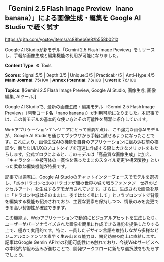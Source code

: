 ## 「Gemini 2.5 Flash Image Preview（nano banana）」による画像生成・編集を Google AI Studio で軽く試す

https://qiita.com/youtoy/items/ac88beb6e82b558b0213

Google AI Studioが新モデル「Gemini 2.5 Flash Image Preview」をリリースし、手軽な画像生成と編集機能の利用が可能になりました。

**Content Type**: ⚙️ Tools

**Scores**: Signal:5/5 | Depth:3/5 | Unique:3/5 | Practical:4/5 | Anti-Hype:4/5
**Main Journal**: 75/100 | **Annex Potential**: 73/100 | **Overall**: 76/100

**Topics**: [[Gemini 2.5 Flash Image Preview, Google AI Studio, 画像生成, 画像編集, AIツール]]

Google AI Studioで、最新の画像生成・編集モデル「Gemini 2.5 Flash Image Preview」（開発コード名「nano banana」）が利用可能になりました。本記事では、この新モデルの基本的な使い方とその可能性を簡潔に紹介しています。

Webアプリケーションエンジニアにとって重要な点は、この強力な画像AIモデルが、Google AI Studioを通じてブラウザから手軽に試せるようになったことです。これにより、画像生成AIの機能を自身のアプリケーションに組み込む前の検証や、新たなUI/UXのプロトタイプを迅速に作成する際に大きなメリットをもたらします。公式ブログによると、このモデルは「高品質な画像生成」に加え、「キャラクターや被写体の一貫性を保ったままのスタイル変更や構図変換」といった柔軟な編集機能が特長です。

記事では実際に、Google AI Studioのチャットインターフェースでモデルを選択し、「炎のドラゴンと氷のドラゴンが闇の世界の城で戦うファンタジー世界のピクセルアート」を生成するデモが示されています。さらに、生成された画像を基に「ドラゴンや城はそのままに、夜ではなく昼にして」というプロンプトで背景を編集する機能も紹介されており、主要な要素を保持しつつ、情景のみを変更できる高い制御性が確認できます。

この機能は、Webアプリケーションで動的にビジュアルアセットを生成したり、ユーザーがパーソナライズされた画像を簡単に作成できる機能を提供したりする上で、極めて実用的です。特に、一貫したデザイン言語を維持しながら多様なビジュアルコンテンツを素早く生み出せる能力は、開発効率の向上に直結します。記事はGoogle Gemini APIでの利用可能性にも触れており、今後Webサービスへの本格的な組み込みが進むことで、開発ワークフローに新たな選択肢をもたらすでしょう。